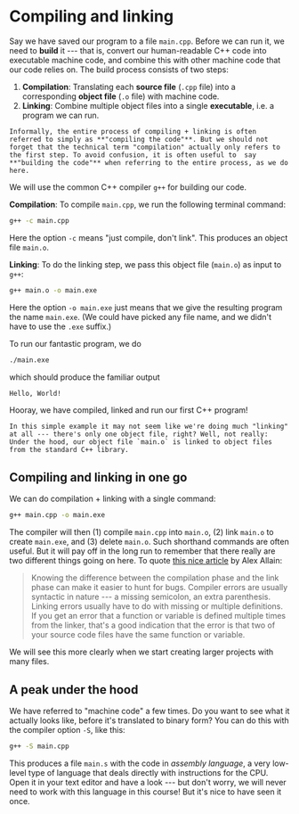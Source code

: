 # Compiling and linking

Say we have saved our [](sec:hello_world) program to a file `main.cpp`. Before we can run it, we need to **build** it --- that is, convert our human-readable C++ code into executable machine code, and combine this with other machine code that our code relies on. The build process consists of two steps:

1. **Compilation**: Translating each **source file** (`.cpp` file) into a corresponding **object file** (`.o` file) with machine code.
2. **Linking**: Combine multiple object files into a single **executable**, i.e. a program we can run.

```{note}
Informally, the entire process of compiling + linking is often referred to simply as **"compiling the code"**. But we should not forget that the technical term "compilation" actually only refers to the first step. To avoid confusion, it is often useful to  say **"building the code"** when referring to the entire process, as we do here.
```

We will use the common C++ compiler `g++` for building our code.

**Compilation**: To compile `main.cpp`, we run the following terminal command:
```sh
g++ -c main.cpp
```
Here the option `-c` means "just compile, don't link". This produces an object file `main.o`. 

**Linking**: To do the linking step, we pass this object file (`main.o`) as input to `g++`:
```sh
g++ main.o -o main.exe
```
Here the option `-o main.exe` just means that we give the resulting program the name `main.exe`. (We could have picked any file name, and we didn't have to use the `.exe` suffix.) 

To run our fantastic program, we do 
```sh
./main.exe
```
which should produce the familiar output
```sh
Hello, World!
```

Hooray, we have compiled, linked and run our first C++ program!

```{note}
In this simple example it may not seem like we're doing much "linking" at all --- there's only one object file, right? Well, not really: Under the hood, our object file `main.o` is linked to object files from the standard C++ library.
```


## Compiling and linking in one go

We can do compilation + linking with a single command:
```sh
g++ main.cpp -o main.exe
```
The compiler will then (1) compile `main.cpp` into `main.o`, (2) link `main.o` to create `main.exe`, and (3) delete `main.o`. Such shorthand commands are often useful. But it will pay off in the long run to remember that there really are two different things going on here. To quote [this nice article](https://www.cprogramming.com/compilingandlinking.html) by Alex Allain:

> Knowing the difference between the compilation phase and the link phase can make it easier to hunt for bugs. Compiler errors are usually syntactic in nature --- a missing semicolon, an extra parenthesis. Linking errors usually have to do with missing or multiple definitions. If you get an error that a function or variable is defined multiple times from the linker, that's a good indication that the error is that two of your source code files have the same function or variable. 

We will see this more clearly when we start creating larger projects with many files.



## A peak under the hood

We have referred to "machine code" a few times. Do you want to see what it actually looks like, before it's translated to binary form? You can do this with the compiler option `-S`, like this:

```sh
g++ -S main.cpp
```

This produces a file `main.s` with the code in *assembly language*, a very low-level type of language that deals directly with instructions for the CPU. Open it in your text editor and have a look --- but don't worry, we will never need to work with this language in this course! But it's nice to have seen it once.

